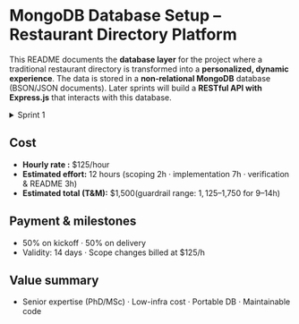 # MongoDB Database Setup – Restaurant Directory Platform 

This README documents the **database layer** for the project where a traditional restaurant directory is transformed into a **personalized, dynamic experience**. The data is stored in a **non‑relational MongoDB** database (BSON/JSON documents). Later sprints will build a **RESTful API with Express.js** that interacts with this database.

<details> 
<summary>Sprint 1</summary>

> This document focuses on the **Sprint 1** requirements and references what will happen in Sprints 2 and 3 to give end‑to‑end context.

---

## Project Details (Challenge 4)

1) **Project**  
The project consists of transforming a restaurant directory platform to offer users a personalized and dynamic experience. To achieve this, **non‑relational databases—specifically MongoDB—**will be used to store data in JSON format. Additionally, a **RESTful API** will be developed using **Express.js** to enable interaction with this data.

2) **Project Deliverables**  
**Sprint 1**: Set up and develop the database in MongoDB, configure a GitHub repository with the basic structure of the project, and **upload a database backup file**, including **created collections** and **import scripts from CSV files**.  
**Sprint 2**: Develop a RESTful API using Express.js and MongoDB; test with Postman/Insomnia and upload it to the repository.  
**Sprint 3**: Extend the API with **search and filtering** features; demonstrate with Postman/Insomnia tests.  
**Final Submission**: Integrate all deliverables and present to Digital NAO evaluators in **two formats**: a **PDF** (analysis & results) and an **MP4** (video presentation).

---

## What this repository contains (Sprint 1)
# scholar-db-mongo

Database setup for the **Google Scholar** project (Sprint 1).  
This repo contains a MongoDB database example, CSV import scripts, a generated backup placeholder, and screenshots.

## 1) Description of the project
This repository initializes a MongoDB database named `scholar_db` with two collections:
- `authors`
- `articles`

It includes:
- Data samples in CSV (`/data`)
- Import scripts in PowerShell (`/scripts`)
- A backup **placeholder** created now (`/backup/dump-YYYYMMDD-HHmm/`) with instructions to generate a real dump
- Screenshots folder (`/screenshots`) for you to place your Compass captures

## Repository structure

```
scholar-db-mongo/
├─ data/
│  ├─ authors.csv
│  └─ articles.csv
├─ scripts/
│  └─ import.ps1
├─ backup/
│  └─ dump-YYYYMMDD-HHmm/   # replace with your real mongodump
├─ screenshots/
│  ├─ 01-database-and-collections.png       # (place yours here)
│  ├─ 02-authors-docs.png                   # (place yours here)
│  └─ 03-articles-indexes.png               # (place yours here)
├─ .gitignore
└─ README.md
```

---

## Installation & Usage

### 1) Prerequisites
- **MongoDB Community Server** (runs as a Windows service)
- **MongoDB Shell (`mongosh`)**
- **MongoDB Database Tools** (*provides `mongoimport`, `mongodump`, `mongorestore`*)
- **MongoDB Compass** (GUI)
- **Git** (to clone and commit to GitHub/GitLab)
- (Optional for later sprints) **Node.js 20+** and **VS Code**

> All have free Community/Free plans suitable for this project.

### 2) Verify tools (Windows PowerShell)
```powershell
sc query MongoDB           # Should show RUNNING
mongosh --version          # Shows the shell version
mongoimport --version      # From Database Tools
mongodump --version        # From Database Tools
```

If `mongoimport`/`mongodump` are not recognized, install **MongoDB Database Tools** or add their `bin` folder to your `PATH`
(e.g., `C:\Program Files\MongoDB\Tools\100\bin`).

![Instalación](Imágenes/1.%20Instalación%20MongoDB.png)



### 3) Create the database and collections

**Option A — MongoDB Compass (GUI):**
1. Connect to `mongodb://localhost:27017`
2. Click your connection (e.g., `localhost:27017`) → **Databases** → **Create database**
3. **Database name**: `restaurant_db`  
   **Collection name**: `restaurants` → **Create Database**
4. Create additional collection(s): `users`, `reviews` (optional for Sprint 1)

**Option B — Mongosh (CLI):**
```javascript
mongosh
use("restaurant_db")
db.createCollection("restaurants")
db.createCollection("users")
```

![Creation](Imágenes/2.%20Creación%20de%20colecciones%20MongoDB.png)

### 4) Definition of a minimal data model

### Steps
1. Open **Compass** and connect to `mongodb://localhost:27017`.
2. Create database `scholar_db` with collections `authors` and `articles` (or just run the import script which creates them automatically).
3. From the project root, run:
   ```powershell
   .\scripts\import.ps1
   ```
4. Verify documents in Compass.
5. Create indexes in Compass:
   - In `articles`: unique index on `articleId` (Ascending 1)
   - In `articles`: text index on `title`
   - (Optional) In `authors`: unique index on `authorId`

![DbCreated](Imágenes/3.%20DB%20created%20in%20MongoDB.png)

### Backup / Restore
A **placeholder** backup folder has been created now at `/backup/dump-20251008-0552/`.  
To generate a real dump on your machine, run:
```powershell
$stamp = Get-Date -Format "yyyyMMdd-HHmm"
mongodump --db scholar_db --out ".\backup\dump-$stamp"
```
To restore (if needed):
```powershell
mongorestore --db scholar_db ".\backup\dump-YYYYMMDD-HHmm\scholar_db"
```


---

## Skills Required

**Hard Skills — Knowledge of:**
- Database management systems
- Databases & data modeling
- Understanding of relational, non‑relational, and distributed databases
- MongoDB

**Technical:**
- Managing non‑relational databases
- JSON format handling
- Proficiency in MongoDB
- Proficiency in Studio 3T (optional alternative to Compass)

**Soft Skills:**
- Results‑oriented
- Quality‑focused
- Analytical thinking
- Teamwork

---

## Licenses / Tools Used

**Sprints 1, 2, and 3**
- **MongoDB**: creation of databases, collections, and indexes (use **Community** edition)
- **GitHub or GitLab**: code storage & version control
- **Visual Studio Code**: IDE

**Sprints 2 and 3**
- **Express.js**: RESTful API development
- **Postman or Insomnia**: API testing

**Note:**  
Visual Studio Code, Express.js, and GitHub are **free**.  
Postman, Insomnia, and MongoDB provide **permanently free** plans with the necessary features. For MongoDB, select **Community**.

---

## Versioning & Commit Style (suggested)

Use **Major.Minor.Patch** and mention it in commit messages, e.g.:
- `feat: initial CSVs and import script (Version 1.0.0)`
- `feat: add text index on restaurants.name (Version 1.1.0)`
- `fix: CSV typo (Version 1.1.1)`

---

## Troubleshooting

- **“mongoimport is not recognized”** → Install **MongoDB Database Tools** or add its `bin` to PATH.  
- **Case conflicts (`restaurant_db` vs `Restaurant_DB`)** → Keep a single, consistent name everywhere.  
- **No data appears in Compass** → Click **Refresh** (circular arrow) after import; ensure you’re viewing `restaurant_db`.  
- **Dump is too large for the repo** → Compress the folder before commit, or clean test data and re‑dump.

---

</details>

## Cost

- **Hourly rate :** $125/hour
- **Estimated effort:** 12 hours (scoping 2h · implementation 7h · verification & README 3h)
- **Estimated total (T&M):** $1,500(guardrail range: $1,125–$1,750 for 9–14h)

## Payment & milestones

- 50% on kickoff · 50% on delivery
- Validity: 14 days · Scope changes billed at $125/h

## Value summary
- Senior expertise (PhD/MSc) · Low-infra cost · Portable DB · Maintainable code


